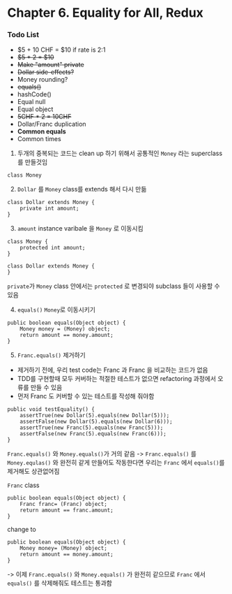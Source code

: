 # Chapter 6. Equality for All, Redux

### Todo List

- $5 + 10 CHF = $10 if rate is 2:1
- ~~$5 \* 2 = $10~~
- ~~Make "amount" private~~
- ~~Dollar side-effects?~~
- Money rounding?
- ~~equals()~~
- hashCode()
- Equal null
- Equal object
- ~~5CHF \* 2 = 10CHF~~
- Dollar/Franc duplication
- **Common equals**
- Common times

1. 두개의 중복되는 코드는 clean up 하기 위해서 공통적인 `Money` 라는 superclass를 만들것임

```
class Money
```

2. `Dollar` 를 `Money` class를 extends 해서 다시 만듦

```
class Dollar extends Money {
    private int amount;
}
```

3. `amount` instance varibale 을 `Money` 로 이동시킴

```
class Money {
    protected int amount;
}
```

```
class Dollar extends Money {
}
```

`private`가 `Money` class 안에서는 `protected` 로 변경되야 subclass 들이 사용할 수 있음

4. `equals()` `Money`로 이동시키기

```
public boolean equals(Object object) {
    Money money = (Money) object;
    return amount == money.amount;
}
```

5. `Franc.equals()` 제거하기

- 제거하기 전에, 우리 test code는 Franc 과 Franc 을 비교하는 코드가 없음
- TDD를 구현할때 모두 커버하는 적절한 테스트가 없으면 refactoring 과정에서 오류를 만들 수 있음
- 먼저 Franc 도 커버할 수 있는 테스트를 작성해 줘야함

```
public void testEquality() {
    assertTrue(new Dollar(5).equals(new Dollar(5)));
    assertFalse(new Dollar(5).equals(new Dollar(6)));
    assertTrue(new Franc(5).equals(new Franc(5)));
    assertFalse(new Franc(5).equals(new Franc(6)));
}
```

`Franc.equals()` 와 `Money.equals()`가 거의 같음 -> `Franc.equals()` 를 `Money.equlas()` 와 완전히 같게 만들어도 작동한다면 우리는 `Franc` 에서 `equals()`를 제거해도 상관없어짐

`Franc` class

```
public boolean equals(Object object) {
    Franc franc= (Franc) object;
    return amount == franc.amount;
}
```

change to

```
public boolean equals(Object object) {
    Money money= (Money) object;
    return amount == money.amount;
}
```

-> 이제 `Franc.equals()` 와 `Money.equals()` 가 완전히 같으므로 `Franc` 에서 `equals()` 를 삭제해줘도 테스트는 통과함
